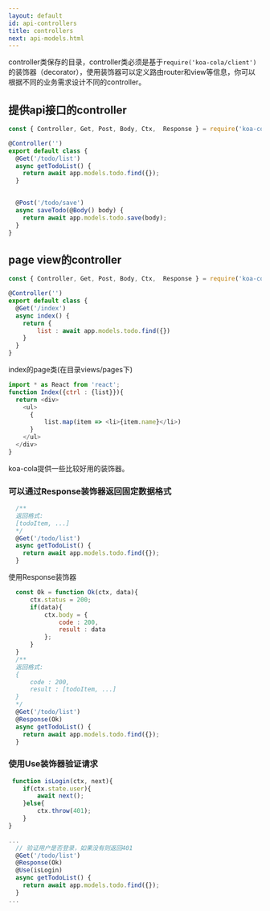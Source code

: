 ```yaml
---
layout: default
id: api-controllers
title: controllers
next: api-models.html
---
```


controller类保存的目录，controller类必须是基于`require('koa-cola/client')`的装饰器（decorator），使用装饰器可以定义路由router和view等信息，你可以根据不同的业务需求设计不同的controller。

## 提供api接口的controller

```javascript
const { Controller, Get, Post, Body, Ctx,  Response } = require('koa-cola/client');

@Controller('')
export default class {
  @Get('/todo/list')
  async getTodoList() {
    return await app.models.todo.find({});
  }

  
  @Post('/todo/save')
  async saveTodo(@Body() body) {
    return await app.models.todo.save(body);
  }
}
```

## page view的controller
```javascript
const { Controller, Get, Post, Body, Ctx,  Response } = require('koa-cola/client');

@Controller('')
export default class {
  @Get('/index')
  async index() {
    return {
        list : await app.models.todo.find({})
    }
  }
}
```

index的page类(在目录views/pages下)

```javascript
import * as React from 'react';
function Index({ctrl : {list}}){
  return <div>
    <ul>
      {
          list.map(item => <li>{item.name}</li>)
      }
    </ul>
  </div>
}
```

koa-cola提供一些比较好用的装饰器。

### 可以通过Response装饰器返回固定数据格式
```javascript
  /**
  返回格式:
  [todoItem, ...]
  */
  @Get('/todo/list')
  async getTodoList() {
    return await app.models.todo.find({});
  }
```

使用Response装饰器
```javascript
  const Ok = function Ok(ctx, data){
      ctx.status = 200;
      if(data){
          ctx.body = {
              code : 200,
              result : data
          };
      }
  }
  /**
  返回格式:
  {
      code : 200,
      result : [todoItem, ...]
  }
  */
  @Get('/todo/list')
  @Response(Ok)
  async getTodoList() {
    return await app.models.todo.find({});
  }
```

### 使用Use装饰器验证请求

```javascript
 function isLogin(ctx, next){
    if(ctx.state.user){
        await next();
    }else{
        ctx.throw(401);
    }
}

...
  // 验证用户是否登录，如果没有则返回401
  @Get('/todo/list')
  @Response(Ok)
  @Use(isLogin)
  async getTodoList() {
    return await app.models.todo.find({});
  }
...
```